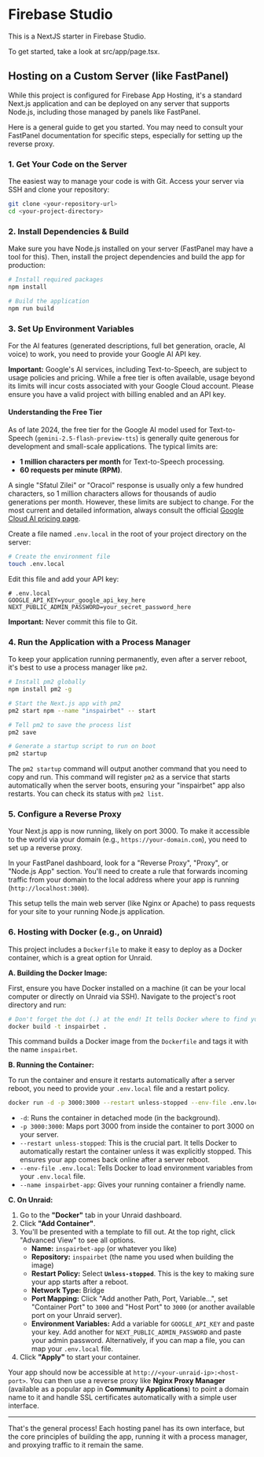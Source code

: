 # Firebase Studio

This is a NextJS starter in Firebase Studio.

To get started, take a look at src/app/page.tsx.

## Hosting on a Custom Server (like FastPanel)

While this project is configured for Firebase App Hosting, it's a standard Next.js application and can be deployed on any server that supports Node.js, including those managed by panels like FastPanel.

Here is a general guide to get you started. You may need to consult your FastPanel documentation for specific steps, especially for setting up the reverse proxy.

### 1. Get Your Code on the Server

The easiest way to manage your code is with Git. Access your server via SSH and clone your repository:

```bash
git clone <your-repository-url>
cd <your-project-directory>
```

### 2. Install Dependencies & Build

Make sure you have Node.js installed on your server (FastPanel may have a tool for this). Then, install the project dependencies and build the app for production:

```bash
# Install required packages
npm install

# Build the application
npm run build
```

### 3. Set Up Environment Variables

For the AI features (generated descriptions, full bet generation, oracle, AI voice) to work, you need to provide your Google AI API key.

**Important:** Google's AI services, including Text-to-Speech, are subject to usage policies and pricing. While a free tier is often available, usage beyond its limits will incur costs associated with your Google Cloud account. Please ensure you have a valid project with billing enabled and an API key.

#### Understanding the Free Tier

As of late 2024, the free tier for the Google AI model used for Text-to-Speech (`gemini-2.5-flash-preview-tts`) is generally quite generous for development and small-scale applications. The typical limits are:

*   **1 million characters per month** for Text-to-Speech processing.
*   **60 requests per minute (RPM)**.

A single "Sfatul Zilei" or "Oracol" response is usually only a few hundred characters, so 1 million characters allows for thousands of audio generations per month. However, these limits are subject to change. For the most current and detailed information, always consult the official [Google Cloud AI pricing page](https://cloud.google.com/vertex-ai/pricing).


Create a file named `.env.local` in the root of your project directory on the server:

```bash
# Create the environment file
touch .env.local
```

Edit this file and add your API key:

```
# .env.local
GOOGLE_API_KEY=your_google_api_key_here
NEXT_PUBLIC_ADMIN_PASSWORD=your_secret_password_here
```
**Important:** Never commit this file to Git.

### 4. Run the Application with a Process Manager

To keep your application running permanently, even after a server reboot, it's best to use a process manager like `pm2`.

```bash
# Install pm2 globally
npm install pm2 -g

# Start the Next.js app with pm2
pm2 start npm --name "inspairbet" -- start

# Tell pm2 to save the process list
pm2 save

# Generate a startup script to run on boot
pm2 startup
```

The `pm2 startup` command will output another command that you need to copy and run. This command will register `pm2` as a service that starts automatically when the server boots, ensuring your "inspairbet" app also restarts. You can check its status with `pm2 list`.

### 5. Configure a Reverse Proxy

Your Next.js app is now running, likely on port 3000. To make it accessible to the world via your domain (e.g., `https://your-domain.com`), you need to set up a reverse proxy.

In your FastPanel dashboard, look for a "Reverse Proxy", "Proxy", or "Node.js App" section. You'll need to create a rule that forwards incoming traffic from your domain to the local address where your app is running (`http://localhost:3000`).

This setup tells the main web server (like Nginx or Apache) to pass requests for your site to your running Node.js application.

### 6. Hosting with Docker (e.g., on Unraid)

This project includes a `Dockerfile` to make it easy to deploy as a Docker container, which is a great option for Unraid.

**A. Building the Docker Image:**

First, ensure you have Docker installed on a machine (it can be your local computer or directly on Unraid via SSH). Navigate to the project's root directory and run:

```bash
# Don't forget the dot (.) at the end! It tells Docker where to find your files.
docker build -t inspairbet .
```

This command builds a Docker image from the `Dockerfile` and tags it with the name `inspairbet`.

**B. Running the Container:**

To run the container and ensure it restarts automatically after a server reboot, you need to provide your `.env.local` file and a restart policy.

```bash
docker run -d -p 3000:3000 --restart unless-stopped --env-file .env.local --name inspairbet-app inspairbet
```

*   `-d`: Runs the container in detached mode (in the background).
*   `-p 3000:3000`: Maps port 3000 from inside the container to port 3000 on your server.
*   `--restart unless-stopped`: This is the crucial part. It tells Docker to automatically restart the container unless it was explicitly stopped. This ensures your app comes back online after a server reboot.
*   `--env-file .env.local`: Tells Docker to load environment variables from your `.env.local` file.
*   `--name inspairbet-app`: Gives your running container a friendly name.

**C. On Unraid:**

1.  Go to the **"Docker"** tab in your Unraid dashboard.
2.  Click **"Add Container"**.
3.  You'll be presented with a template to fill out. At the top right, click "Advanced View" to see all options.
    *   **Name:** `inspairbet-app` (or whatever you like)
    *   **Repository:** `inspairbet` (the name you used when building the image)
    *   **Restart Policy:** Select **`Unless-stopped`**. This is the key to making sure your app starts after a reboot.
    *   **Network Type:** Bridge
    *   **Port Mapping:** Click "Add another Path, Port, Variable...", set "Container Port" to `3000` and "Host Port" to `3000` (or another available port on your Unraid server).
    *   **Environment Variables:** Add a variable for `GOOGLE_API_KEY` and paste your key. Add another for `NEXT_PUBLIC_ADMIN_PASSWORD` and paste your admin password. Alternatively, if you can map a file, you can map your `.env.local` file.
4.  Click **"Apply"** to start your container.

Your app should now be accessible at `http://<your-unraid-ip>:<host-port>`. You can then use a reverse proxy like **Nginx Proxy Manager** (available as a popular app in **Community Applications**) to point a domain name to it and handle SSL certificates automatically with a simple user interface.

---

That's the general process! Each hosting panel has its own interface, but the core principles of building the app, running it with a process manager, and proxying traffic to it remain the same.
